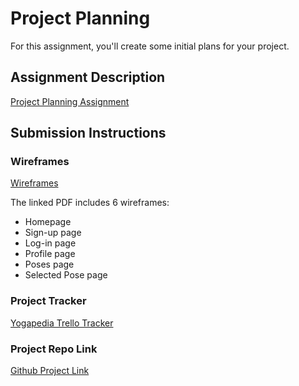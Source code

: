 # Project Planning
For this assignment, you'll create some initial plans for your project.

## Assignment Description
[Project Planning Assignment](https://education.launchcode.org/liftoff/assignments/planning/)

## Submission Instructions

### Wireframes

[Wireframes](https://github.com/BHILLS1/liftoff-assignments/blob/master/P3-Project_Planning/Yogapedia_Wireframes.pdf)

The linked PDF includes 6 wireframes:
* Homepage
* Sign-up page
* Log-in page
* Profile page
* Poses page
* Selected Pose page

### Project Tracker

[Yogapedia Trello Tracker](https://trello.com/invite/b/wKwajzDi/e301ba1006bcac00ac27a801a80788fe/capstone-project)

### Project Repo Link

[Github Project Link](https://github.com/BHILLS1/yogapedia.git)
